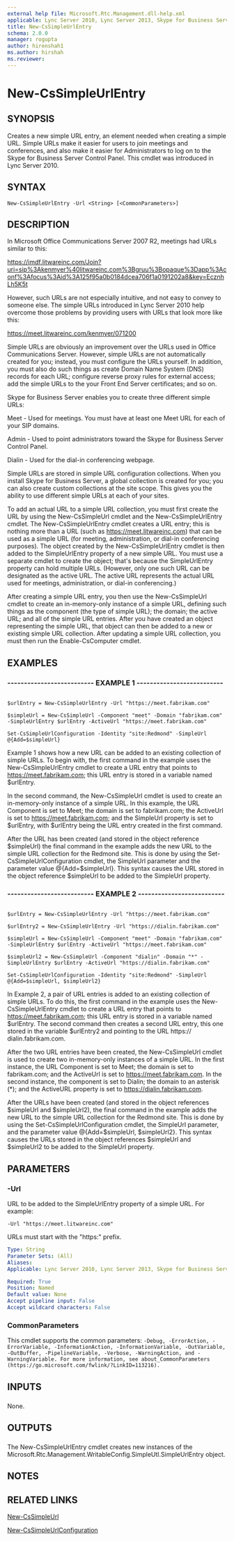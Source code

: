 ```yaml
---
external help file: Microsoft.Rtc.Management.dll-help.xml
applicable: Lync Server 2010, Lync Server 2013, Skype for Business Server 2015, Skype for Business Server 2019
title: New-CsSimpleUrlEntry
schema: 2.0.0
manager: rogupta
author: hirenshah1
ms.author: hirshah
ms.reviewer:
---
```


# New-CsSimpleUrlEntry

## SYNOPSIS

Creates a new simple URL entry, an element needed when creating a simple URL.
Simple URLs make it easier for users to join meetings and conferences, and also make it easier for Administrators to log on to the Skype for Business Server Control Panel.
This cmdlet was introduced in Lync Server 2010.



## SYNTAX

```
New-CsSimpleUrlEntry -Url <String> [<CommonParameters>]
```

## DESCRIPTION

In Microsoft Office Communications Server 2007 R2, meetings had URLs similar to this:

https://imdf.litwareinc.com/Join?uri=sip%3Akenmyer%40litwareinc.com%3Bgruu%3Bopaque%3Dapp%3Aconf%3Afocus%3Aid%3A125f95a0b0184dcea706f1a0191202a8&key=EcznhLh5K5t

However, such URLs are not especially intuitive, and not easy to convey to someone else.
The simple URLs introduced in Lync Server 2010 help overcome those problems by providing users with URLs that look more like this:

https://meet.litwareinc.com/kenmyer/071200

Simple URLs are obviously an improvement over the URLs used in Office Communications Server.
However, simple URLs are not automatically created for you; instead, you must configure the URLs yourself.
In addition, you must also do such things as create Domain Name System (DNS) records for each URL; configure reverse proxy rules for external access; add the simple URLs to the your Front End Server certificates; and so on.

Skype for Business Server enables you to create three different simple URLs:

Meet - Used for meetings.
You must have at least one Meet URL for each of your SIP domains.

Admin - Used to point administrators toward the Skype for Business Server Control Panel.

Dialin - Used for the dial-in conferencing webpage.

Simple URLs are stored in simple URL configuration collections.
When you install Skype for Business Server, a global collection is created for you; you can also create custom collections at the site scope.
This gives you the ability to use different simple URLs at each of your sites.

To add an actual URL to a simple URL collection, you must first create the URL by using the New-CsSimpleUrl cmdlet and the New-CsSimpleUrlEntry cmdlet.
The New-CsSimpleUrlEntry cmdlet creates a URL entry; this is nothing more than a URL (such as https://meet.litwareinc.com) that can be used as a simple URL (for meeting, administration, or dial-in conferencing purposes).
The object created by the New-CsSimpleUrlEntry cmdlet is then added to the SimpleUrlEntry property of a new simple URL.
You must use a separate cmdlet to create the object; that's because the SimpleUrlEntry property can hold multiple URLs.
(However, only one such URL can be designated as the active URL.
The active URL represents the actual URL used for meetings, administration, or dial-in conferencing.)

After creating a simple URL entry, you then use the New-CsSimpleUrl cmdlet to create an in-memory-only instance of a simple URL, defining such things as the component (the type of simple URL); the domain; the active URL; and all of the simple URL entries.
After you have created an object representing the simple URL, that object can then be added to a new or existing simple URL collection.
After updating a simple URL collection, you must then run the Enable-CsComputer cmdlet.



## EXAMPLES

### -------------------------- EXAMPLE 1 -------------------------- 
```

$urlEntry = New-CsSimpleUrlEntry -Url "https://meet.fabrikam.com"

$simpleUrl = New-CsSimpleUrl -Component "meet" -Domain "fabrikam.com" -SimpleUrlEntry $urlEntry -ActiveUrl "https://meet.fabrikam.com"

Set-CsSimpleUrlConfiguration -Identity "site:Redmond" -SimpleUrl @{Add=$simpleUrl}
```

Example 1 shows how a new URL can be added to an existing collection of simple URLs.
To begin with, the first command in the example uses the New-CsSimpleUrlEntry cmdlet to create a URL entry that points to https://meet.fabrikam.com; this URL entry is stored in a variable named $urlEntry.

In the second command, the New-CsSimpleUrl cmdlet is used to create an in-memory-only instance of a simple URL.
In this example, the URL Component is set to Meet; the domain is set to fabrikam.com; the ActiveUrl is set to https://meet.fabrikam.com; and the SimpleUrl property is set to $urlEntry, with $urlEntry being the URL entry created in the first command.

After the URL has been created (and stored in the object reference $simpleUrl) the final command in the example adds the new URL to the simple URL collection for the Redmond site.
This is done by using the Set-CsSimpleUrlConfiguration cmdlet, the SimpleUrl parameter and the parameter value @{Add=$simpleUrl}.
This syntax causes the URL stored in the object reference $simpleUrl to be added to the SimpleUrl property.


### -------------------------- EXAMPLE 2 -------------------------- 
```

$urlEntry = New-CsSimpleUrlEntry -Url "https://meet.fabrikam.com"

$urlEntry2 = New-CsSimpleUrlEntry -Url "https://dialin.fabrikam.com"

$simpleUrl = New-CsSimpleUrl -Component "meet" -Domain "fabrikam.com" -SimpleUrlEntry $urlEntry -ActiveUrl "https://meet.fabrikam.com"

$simpleUrl2 = New-CsSimpleUrl -Component "dialin" -Domain "*" -SimpleUrlEntry $urlEntry -ActiveUrl "https://dialin.fabrikam.com"

Set-CsSimpleUrlConfiguration -Identity "site:Redmond" -SimpleUrl @{Add=$simpleUrl, $simpleUrl2}
```

In Example 2, a pair of URL entries is added to an existing collection of simple URLs.
To do this, the first command in the example uses the New-CsSimpleUrlEntry cmdlet to create a URL entry that points to https://meet.fabrikam.com; this URL entry is stored in a variable named $urlEntry.
The second command then creates a second URL entry, this one stored in the variable $urlEntry2 and pointing to the URL https:// dialin.fabrikam.com.

After the two URL entries have been created, the New-CsSimpleUrl cmdlet is used to create two in-memory-only instances of a simple URL.
In the first instance, the URL Component is set to Meet; the domain is set to fabrikam.com; and the ActiveUrl is set to https://meet.fabrikam.com.
In the second instance, the component is set to Dialin; the domain to an asterisk (*); and the ActiveURL property is set to https://dialin.fabrikam.com.

After the URLs have been created (and stored in the object references $simpleUrl and $simpleUrl2), the final command in the example adds the new URL to the simple URL collection for the Redmond site.
This is done by using the Set-CsSimpleUrlConfiguration cmdlet, the SimpleUrl parameter, and the parameter value @{Add=$simpleUrl, $simpleUrl2}.
This syntax causes the URLs stored in the object references $simpleUrl and $simpleUrl2 to be added to the SimpleUrl property.


## PARAMETERS

### -Url

URL to be added to the SimpleUrlEntry property of a simple URL.
For example:

`-Url "https://meet.litwareinc.com"`

URLs must start with the "https:" prefix.



```yaml
Type: String
Parameter Sets: (All)
Aliases: 
Applicable: Lync Server 2010, Lync Server 2013, Skype for Business Server 2015, Skype for Business Server 2019

Required: True
Position: Named
Default value: None
Accept pipeline input: False
Accept wildcard characters: False
```

### CommonParameters
This cmdlet supports the common parameters: `-Debug, -ErrorAction, -ErrorVariable, -InformationAction, -InformationVariable, -OutVariable, -OutBuffer, -PipelineVariable, -Verbose, -WarningAction, and -WarningVariable. For more information, see about_CommonParameters (https://go.microsoft.com/fwlink/?LinkID=113216).`

## INPUTS

###  
None.

## OUTPUTS

###  
The New-CsSimpleUrlEntry cmdlet creates new instances of the Microsoft.Rtc.Management.WritableConfig.SimpleUtl.SimpleUrlEntry object.

## NOTES

## RELATED LINKS

[New-CsSimpleUrl](New-CsSimpleUrl.md)

[New-CsSimpleUrlConfiguration](New-CsSimpleUrlConfiguration.md)


